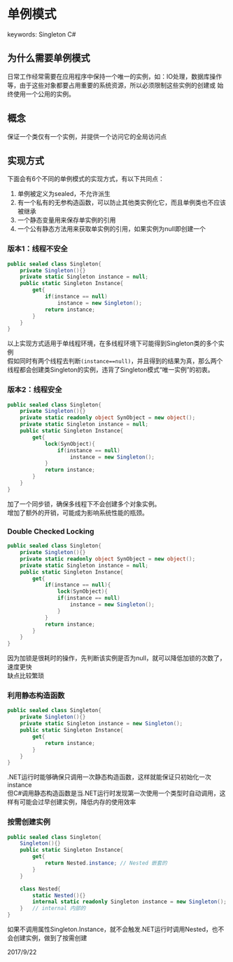 # 单例模式

keywords: Singleton C#  

## 为什么需要单例模式
日常工作经常需要在应用程序中保持一个唯一的实例，如：IO处理，数据库操作等，由于这些对象都要占用重要的系统资源，所以必须限制这些实例的创建或 始终使用一个公用的实例。  

## 概念
保证一个类仅有一个实例，并提供一个访问它的全局访问点  

## 实现方式
下面会有6个不同的单例模式的实现方式，有以下共同点：
1. 单例被定义为sealed，不允许派生
2. 有一个私有的无参构造函数，可以防止其他类实例化它，而且单例类也不应该被继承
3. 一个静态变量用来保存单实例的引用
4. 一个公有静态方法用来获取单实例的引用，如果实例为null即创建一个

### 版本1：线程不安全
```c#
public sealed class Singleton{
    private Singleton(){}
    private static Singleton instance = null;
    public static Singleton Instance{
        get{
            if(instance == null)
                instance = new Singleton();
            return instance;
        }
    }
}
```
以上实现方式适用于单线程环境，在多线程环境下可能得到Singleton类的多个实例  
假如同时有两个线程去判断`(instance==null)`，并且得到的结果为真，那么两个线程都会创建类Singleton的实例，违背了Singleton模式“唯一实例”的初衷。

### 版本2：线程安全
```c#
public sealed class Singleton{
    private Singleton(){}
    private static readonly object SynObject = new object();
    private static Singleton instance = null;
    public static Singleton Instance{
        get{
            lock(SynObject){
                if(instance == null)
                    instance = new Singleton();
            }
            return instance;
        }
    }
}
```
加了一个同步锁，确保多线程下不会创建多个对象实例。  
增加了额外的开销，可能成为影响系统性能的瓶颈。  

### Double Checked Locking
```c#
public sealed class Singleton{
    private Singleton(){}
    private static readonly object SynObject = new object();
    private static Singleton instance = null;
    public static Singleton Instance{
        get{
            if(instance == null){
                lock(SynObject){
                if(instance == null)
                    instance = new Singleton();
                }
            }
            return instance;
        }
    }
}
```
因为加锁是很耗时的操作，先判断该实例是否为null，就可以降低加锁的次数了，速度更快  
缺点比较繁琐

### 利用静态构造函数
```c#
public sealed class Singleton{
    private Singleton(){}
    private static Singleton instance = new Singleton();
    public static Singleton Instance{
        get{
            return instance;
        }
    }
}
```
.NET运行时能够确保只调用一次静态构造函数，这样就能保证只初始化一次instance  
但C#调用静态构造函数是当.NET运行时发现第一次使用一个类型时自动调用，这样有可能会过早创建实例，降低内存的使用效率  

### 按需创建实例
```c#
public sealed class Singleton{
    Singleton(){}
    public static Singleton Instance{
        get{
            return Nested.instance; // Nested 嵌套的
        }
    }

    class Nested{
        static Nested(){}
        internal static readonly Singleton instance = new Singleton();
    }   // internal 内部的
}
```
如果不调用属性Singleton.Instance，就不会触发.NET运行时调用Nested，也不会创建实例，做到了按需创建  


2017/9/22  
